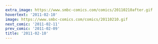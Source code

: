```yaml
---
extra_image: https://www.smbc-comics.com/comics/20110210after.gif
hovertext: '2011-02-10'
image: https://www.smbc-comics.com/comics/20110210.gif
next_comic: '2011-02-11'
prev_comic: '2011-02-09'
title: '2011-02-10'
---
```


